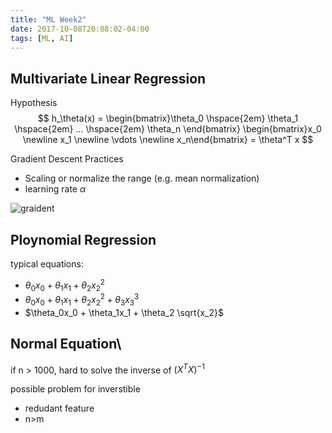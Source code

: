 ```yaml
---
title: "ML Week2"
date: 2017-10-08T20:08:02-04:00
tags: [ML, AI]
---
```


## Multivariate Linear Regression

Hypothesis
$$
h_\theta(x) =
\begin{bmatrix}\theta_0 \hspace{2em} \theta_1 \hspace{2em} ... \hspace{2em} \theta_n \end{bmatrix}
\begin{bmatrix}x_0 \newline x_1 \newline \vdots \newline x_n\end{bmatrix}
= \theta^T x
$$

Gradient Descent Practices

- Scaling or normalize the range (e.g. mean normalization)
- learning rate $\alpha$

![graident](/img/gradient.png)

## Ploynomial Regression

typical equations:

- $\theta_0x_0 + \theta_1x_1 + \theta_2x_2^2$
- $\theta_0x_0 + \theta_1x_1 + \theta_2x_2^2 + \theta_3x_3^3$
- $\theta_0x_0 + \theta_1x_1 + \theta_2 \sqrt{x_2}$


## Normal Equation\

if n > 1000, hard to solve the inverse of $(X^TX)^{-1}$

possible problem for inverstible

- redudant feature
- n>m
